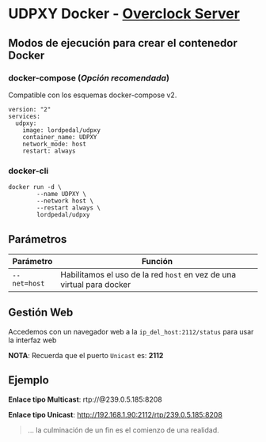 # UDPXY Docker - [Overclock Server](https://lordpedal.github.io)

## Modos de ejecución para crear el contenedor Docker

### docker-compose (*Opción recomendada*)

Compatible con los esquemas docker-compose v2.

```
version: "2"
services:
  udpxy:
    image: lordpedal/udpxy
    container_name: UDPXY
    network_mode: host
    restart: always
```

### docker-cli

```
docker run -d \
        --name UDPXY \
        --network host \
        --restart always \
        lordpedal/udpxy
```

## Parámetros

| Parámetro | Función |
| ------ | ------ |
| ``--net=host`` | Habilitamos el uso de la red ``host`` en vez de una virtual para docker |

## Gestión Web

Accedemos con un navegador web a la ``ip_del_host:2112/status`` para usar la interfaz web

**NOTA**: Recuerda que el puerto `Unicast` es: **2112**

## Ejemplo

**Enlace tipo Multicast**: rtp://@239.0.5.185:8208 

**Enlace tipo Unicast**: http://192.168.1.90:2112/rtp/239.0.5.185:8208

> ... la culminación de un fin es el comienzo de una realidad.
